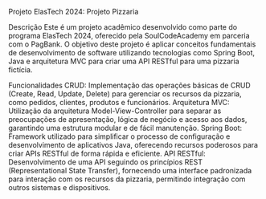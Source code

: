 Projeto ElasTech 2024: Projeto Pizzaria

Descrição
Este é um projeto acadêmico desenvolvido como parte do programa ElasTech 2024, oferecido pela SoulCodeAcademy em parceria com o PagBank. O objetivo deste projeto é aplicar conceitos fundamentais de desenvolvimento de software utilizando tecnologias como Spring Boot, Java e arquitetura MVC para criar uma API RESTful para uma pizzaria fictícia.

Funcionalidades
CRUD: Implementação das operações básicas de CRUD (Create, Read, Update, Delete) para gerenciar os recursos da pizzaria, como pedidos, clientes, produtos e funcionários.
Arquitetura MVC: Utilização da arquitetura Model-View-Controller para separar as preocupações de apresentação, lógica de negócio e acesso aos dados, garantindo uma estrutura modular e de fácil manutenção.
Spring Boot: Framework utilizado para simplificar o processo de configuração e desenvolvimento de aplicativos Java, oferecendo recursos poderosos para criar APIs RESTful de forma rápida e eficiente.
API RESTful: Desenvolvimento de uma API seguindo os princípios REST (Representational State Transfer), fornecendo uma interface padronizada para interação com os recursos da pizzaria, permitindo integração com outros sistemas e dispositivos.
